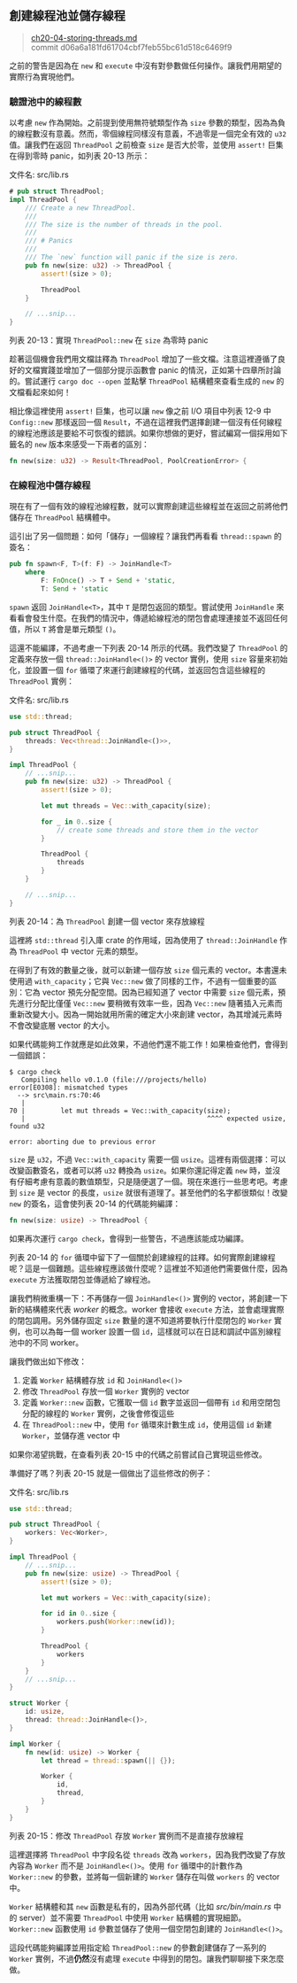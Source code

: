 ## 創建線程池並儲存線程

> [ch20-04-storing-threads.md](https://github.com/rust-lang/book/blob/master/second-edition/src/ch20-04-storing-threads.md)
> <br>
> commit d06a6a181fd61704cbf7feb55bc61d518c6469f9

之前的警告是因為在 `new` 和 `execute` 中沒有對參數做任何操作。讓我們用期望的實際行為實現他們。

### 驗證池中的線程數

以考慮 `new` 作為開始。之前提到使用無符號類型作為 `size` 參數的類型，因為為負的線程數沒有意義。然而，零個線程同樣沒有意義，不過零是一個完全有效的 `u32` 值。讓我們在返回 `ThreadPool` 之前檢查 `size`  是否大於零，並使用 `assert!` 巨集在得到零時 panic，如列表 20-13 所示：

<span class="filename">文件名: src/lib.rs</span>

```rust
# pub struct ThreadPool;
impl ThreadPool {
    /// Create a new ThreadPool.
    ///
    /// The size is the number of threads in the pool.
    ///
    /// # Panics
    ///
    /// The `new` function will panic if the size is zero.
    pub fn new(size: u32) -> ThreadPool {
        assert!(size > 0);

        ThreadPool
    }

    // ...snip...
}
```

<span class="caption">列表 20-13：實現 `ThreadPool::new` 在 `size` 為零時 panic</span>

趁著這個機會我們用文檔註釋為 `ThreadPool` 增加了一些文檔。注意這裡遵循了良好的文檔實踐並增加了一個部分提示函數會 panic 的情況，正如第十四章所討論的。嘗試運行 `cargo doc --open` 並點擊 `ThreadPool` 結構體來查看生成的 `new` 的文檔看起來如何！

相比像這裡使用 `assert!` 巨集，也可以讓 `new` 像之前 I/O 項目中列表 12-9 中 `Config::new` 那樣返回一個 `Result`，不過在這裡我們選擇創建一個沒有任何線程的線程池應該是要給不可恢復的錯誤。如果你想做的更好，嘗試編寫一個採用如下籤名的 `new` 版本來感受一下兩者的區別：

```rust
fn new(size: u32) -> Result<ThreadPool, PoolCreationError> {
```

### 在線程池中儲存線程

現在有了一個有效的線程池線程數，就可以實際創建這些線程並在返回之前將他們儲存在 `ThreadPool` 結構體中。

這引出了另一個問題：如何「儲存」一個線程？讓我們再看看 `thread::spawn` 的簽名：

```rust
pub fn spawn<F, T>(f: F) -> JoinHandle<T>
    where
        F: FnOnce() -> T + Send + 'static,
        T: Send + 'static
```

`spawn` 返回 `JoinHandle<T>`，其中 `T` 是閉包返回的類型。嘗試使用 `JoinHandle` 來看看會發生什麼。在我們的情況中，傳遞給線程池的閉包會處理連接並不返回任何值，所以 `T` 將會是單元類型 `()`。

這還不能編譯，不過考慮一下列表 20-14 所示的代碼。我們改變了 `ThreadPool` 的定義來存放一個 `thread::JoinHandle<()>` 的 vector 實例，使用 `size` 容量來初始化，並設置一個 `for` 循環了來運行創建線程的代碼，並返回包含這些線程的 `ThreadPool` 實例：


<span class="filename">文件名: src/lib.rs</span>

```rust
use std::thread;

pub struct ThreadPool {
    threads: Vec<thread::JoinHandle<()>>,
}

impl ThreadPool {
    // ...snip...
    pub fn new(size: u32) -> ThreadPool {
        assert!(size > 0);

        let mut threads = Vec::with_capacity(size);

        for _ in 0..size {
            // create some threads and store them in the vector
        }

        ThreadPool {
            threads
        }
    }

    // ...snip...
}
```

<span class="caption">列表 20-14：為 `ThreadPool` 創建一個 vector 來存放線程</span>

這裡將 `std::thread` 引入庫 crate 的作用域，因為使用了 `thread::JoinHandle` 作為 `ThreadPool` 中 vector 元素的類型。

在得到了有效的數量之後，就可以新建一個存放 `size` 個元素的 vector。本書還未使用過 `with_capacity`；它與 `Vec::new` 做了同樣的工作，不過有一個重要的區別：它為 vector 預先分配空間。因為已經知道了 vector 中需要 `size` 個元素，預先進行分配比僅僅 `Vec::new` 要稍微有效率一些，因為 `Vec::new` 隨著插入元素而重新改變大小。因為一開始就用所需的確定大小來創建 vector，為其增減元素時不會改變底層 vector 的大小。

如果代碼能夠工作就應是如此效果，不過他們還不能工作！如果檢查他們，會得到一個錯誤：

```
$ cargo check
   Compiling hello v0.1.0 (file:///projects/hello)
error[E0308]: mismatched types
  --> src\main.rs:70:46
   |
70 |         let mut threads = Vec::with_capacity(size);
   |                                              ^^^^ expected usize, found u32

error: aborting due to previous error
```

`size` 是 `u32`，不過 `Vec::with_capacity` 需要一個 `usize`。這裡有兩個選擇：可以改變函數簽名，或者可以將 `u32` 轉換為 `usize`。如果你還記得定義 `new` 時，並沒有仔細考慮有意義的數值類型，只是隨便選了一個。現在來進行一些思考吧。考慮到 `size` 是 vector 的長度，`usize` 就很有道理了。甚至他們的名字都很類似！改變 `new` 的簽名，這會使列表 20-14 的代碼能夠編譯：

```rust
fn new(size: usize) -> ThreadPool {
```

如果再次運行 `cargo check`，會得到一些警告，不過應該能成功編譯。

列表 20-14 的 `for` 循環中留下了一個關於創建線程的註釋。如何實際創建線程呢？這是一個難題。這些線程應該做什麼呢？這裡並不知道他們需要做什麼，因為 `execute` 方法獲取閉包並傳遞給了線程池。

讓我們稍微重構一下：不再儲存一個 `JoinHandle<()>` 實例的 vector，將創建一下新的結構體來代表 *worker* 的概念。worker 會接收 `execute` 方法，並會處理實際的閉包調用。另外儲存固定 `size` 數量的還不知道將要執行什麼閉包的 `Worker` 實例，也可以為每一個 worker 設置一個 `id`，這樣就可以在日誌和調試中區別線程池中的不同 worker。

讓我們做出如下修改：

1. 定義 `Worker` 結構體存放 `id` 和 `JoinHandle<()>`
2. 修改 `ThreadPool` 存放一個 `Worker` 實例的 vector
3. 定義 `Worker::new` 函數，它獲取一個 `id` 數字並返回一個帶有 `id` 和用空閉包分配的線程的 `Worker` 實例，之後會修復這些
4. 在 `ThreadPool::new` 中，使用 `for` 循環來計數生成 `id`，使用這個 `id` 新建 `Worker`，並儲存進 vector 中

如果你渴望挑戰，在查看列表 20-15 中的代碼之前嘗試自己實現這些修改。

準備好了嗎？列表 20-15 就是一個做出了這些修改的例子：

<span class="filename">文件名: src/lib.rs</span>

```rust
use std::thread;

pub struct ThreadPool {
    workers: Vec<Worker>,
}

impl ThreadPool {
    // ...snip...
    pub fn new(size: usize) -> ThreadPool {
        assert!(size > 0);

        let mut workers = Vec::with_capacity(size);

        for id in 0..size {
            workers.push(Worker::new(id));
        }

        ThreadPool {
            workers
        }
    }
    // ...snip...
}

struct Worker {
    id: usize,
    thread: thread::JoinHandle<()>,
}

impl Worker {
    fn new(id: usize) -> Worker {
        let thread = thread::spawn(|| {});

        Worker {
            id,
            thread,
        }
    }
}
```

<span class="caption">列表 20-15：修改 `ThreadPool` 存放 `Worker` 實例而不是直接存放線程</span>

這裡選擇將 `ThreadPool` 中字段名從 `threads` 改為 `workers`，因為我們改變了存放內容為 `Worker` 而不是 `JoinHandle<()>`。使用 `for` 循環中的計數作為 `Worker::new` 的參數，並將每一個新建的 `Worker` 儲存在叫做 `workers` 的 vector 中。

`Worker` 結構體和其 `new` 函數是私有的，因為外部代碼（比如 *src/bin/main.rs* 中的 server）並不需要 `ThreadPool` 中使用 `Worker` 結構體的實現細節。`Worker::new` 函數使用 `id` 參數並儲存了使用一個空閉包創建的 `JoinHandle<()>`。

這段代碼能夠編譯並用指定給 `ThreadPool::new` 的參數創建儲存了一系列的 `Worker` 實例，不過**仍然**沒有處理 `execute` 中得到的閉包。讓我們聊聊接下來怎麼做。